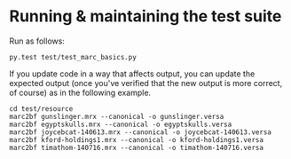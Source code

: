 # Running & maintaining the test suite

Run as follows:

	py.test test/test_marc_basics.py 
    
If you update code in a way that affects output, you can update the expected output
(once you've verified that the new output is more correct, of course)
as in the following example.

    cd test/resource
    marc2bf gunslinger.mrx --canonical -o gunslinger.versa
    marc2bf egyptskulls.mrx --canonical -o egyptskulls.versa
    marc2bf joycebcat-140613.mrx --canonical -o joycebcat-140613.versa 
    marc2bf kford-holdings1.mrx --canonical -o kford-holdings1.versa 
    marc2bf timathom-140716.mrx --canonical -o timathom-140716.versa 

